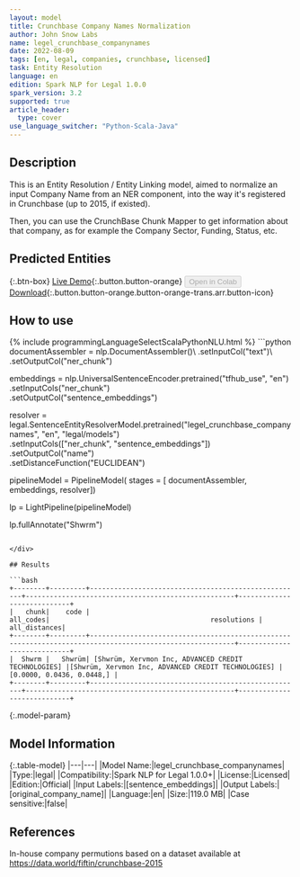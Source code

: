 ```yaml
---
layout: model
title: Crunchbase Company Names Normalization
author: John Snow Labs
name: legel_crunchbase_companynames
date: 2022-08-09
tags: [en, legal, companies, crunchbase, licensed]
task: Entity Resolution
language: en
edition: Spark NLP for Legal 1.0.0
spark_version: 3.2
supported: true
article_header:
  type: cover
use_language_switcher: "Python-Scala-Java"
---
```


## Description

This is an Entity Resolution / Entity Linking model, aimed to normalize an input Company Name from an NER component, into the way it's registered in Crunchbase (up to 2015, if existed).

Then, you can use the CrunchBase Chunk Mapper to get information about that company, as for example the Company Sector, Funding, Status, etc.

## Predicted Entities



{:.btn-box}
[Live Demo](https://demo.johnsnowlabs.com/finance/ER_EDGAR_CRUNCHBASE/){:.button.button-orange}
<button class="button button-orange" disabled>Open in Colab</button>
[Download](https://s3.amazonaws.com/auxdata.johnsnowlabs.com/legal/models/legel_crunchbase_companynames_en_1.0.0_3.2_1660041489236.zip){:.button.button-orange.button-orange-trans.arr.button-icon}

## How to use



<div class="tabs-box" markdown="1">
{% include programmingLanguageSelectScalaPythonNLU.html %}
```python
documentAssembler = nlp.DocumentAssembler()\
      .setInputCol("text")\
      .setOutputCol("ner_chunk")

embeddings = nlp.UniversalSentenceEncoder.pretrained("tfhub_use", "en") \
      .setInputCols("ner_chunk") \
      .setOutputCol("sentence_embeddings")
    
resolver = legal.SentenceEntityResolverModel.pretrained("legel_crunchbase_companynames", "en", "legal/models") \
      .setInputCols(["ner_chunk", "sentence_embeddings"]) \
      .setOutputCol("name")\
      .setDistanceFunction("EUCLIDEAN")

pipelineModel = PipelineModel(
      stages = [
          documentAssembler,
          embeddings,
          resolver])

lp = LightPipeline(pipelineModel)

lp.fullAnnotate("Shwrm")

```

</div>

## Results

```bash
+--------+---------+-----------------------------------------------------+----------------------------------------------------+----------------------------+
|   chunk|    code |                                            all_codes|                                        resolutions |               all_distances|
+--------+---------+----------------------------------------------------------------------------------------------------------+----------------------------+
|  Shwrm |   Shwrüm| [Shwrüm, Xervmon Inc, ADVANCED CREDIT TECHNOLOGIES] |[Shwrüm, Xervmon Inc, ADVANCED CREDIT TECHNOLOGIES] |  [0.0000, 0.0436, 0.0448,] |
+--------+---------+-----------------------------------------------------+----------------------------------------------------+----------------------------+
```

{:.model-param}
## Model Information

{:.table-model}
|---|---|
|Model Name:|legel_crunchbase_companynames|
|Type:|legal|
|Compatibility:|Spark NLP for Legal 1.0.0+|
|License:|Licensed|
|Edition:|Official|
|Input Labels:|[sentence_embeddings]|
|Output Labels:|[original_company_name]|
|Language:|en|
|Size:|119.0 MB|
|Case sensitive:|false|

## References

In-house company permutions based on a dataset available at https://data.world/fiftin/crunchbase-2015
